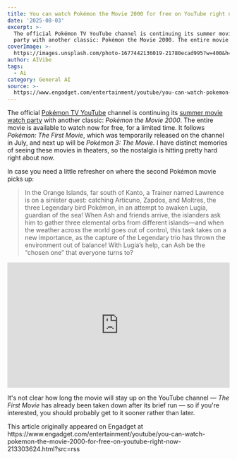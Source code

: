 ```yaml
---
title: You can watch Pokémon the Movie 2000 for free on YouTube right now
date: '2025-08-03'
excerpt: >-
  The official Pokémon TV YouTube channel is continuing its summer movie watch
  party with another classic: Pokémon the Movie 2000. The entire movie is a...
coverImage: >-
  https://images.unsplash.com/photo-1677442136019-21780ecad995?w=400&h=200&fit=crop&auto=format
author: AIVibe
tags:
  - Ai
category: General AI
source: >-
  https://www.engadget.com/entertainment/youtube/you-can-watch-pokemon-the-movie-2000-for-free-on-youtube-right-now-213303624.html?src=rss
---
```

<p>The official <a data-i13n="cpos:1;pos:1" href="https://www.youtube.com/@OfficialPoke%CC%81monTV/featured"><ins>Pokémon TV YouTube</ins></a> channel is continuing its <a data-i13n="cpos:2;pos:1" href="https://x.com/Pokemon/status/1940486087149080642"><ins>summer movie watch party</ins></a> with another classic: <em>Pokémon the Movie 2000</em>. The entire movie is available to watch now for free, for a limited time. It follows <em>Pokémon: The First Movie</em>, which was temporarily released on the channel in July, and next up will be <em>Pokémon 3: The Movie. </em>I have distinct memories of seeing these movies in theaters, so the nostalgia is hitting pretty hard right about now.</p>
<p>In case you need a little refresher on where the second Pokémon movie picks up:</p>
<span id="end-legacy-contents"></span><blockquote><p>In the Orange Islands, far south of Kanto, a Trainer named Lawrence is on a sinister quest: catching Articuno, Zapdos, and Moltres, the three Legendary bird Pokémon, in an attempt to awaken Lugia, guardian of the sea! When Ash and friends arrive, the islanders ask him to gather three elemental orbs from different islands—and when the weather across the world goes out of control, this task takes on a new importance, as the capture of the Legendary trio has thrown the environment out of balance! With Lugia’s help, can Ash be the “chosen one” that everyone turns to?</p></blockquote>
<div id="7b5eeb1c1a9b4cc4a779f758bc74bf44"><div style="left:0;width:100%;height:0;position:relative;padding-bottom:56.25%;"><iframe src="https://www.youtube.com/embed/98gfQkUq8KY?rel=0" style="top:0;left:0;width:100%;height:100%;position:absolute;border:0;" allowfullscreen scrolling="no" data-embed-domain="www.youtube.com"></iframe></div></div>
<p>It&#39;s not clear how long the movie will stay up on the YouTube channel — <em>The First Movie</em> has already been taken down after its brief run — so if you&#39;re interested, you should probably get to it sooner rather than later.</p>This article originally appeared on Engadget at https://www.engadget.com/entertainment/youtube/you-can-watch-pokemon-the-movie-2000-for-free-on-youtube-right-now-213303624.html?src=rss
